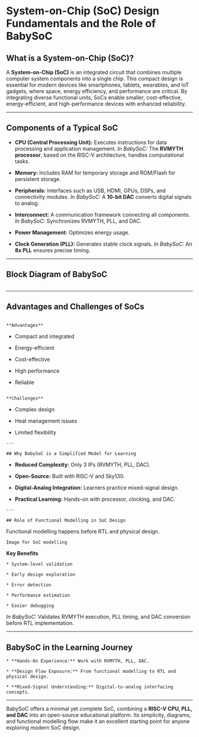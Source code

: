 # System-on-Chip (SoC) Design Fundamentals and the Role of BabySoC

## What is a System-on-Chip (SoC)?

A **System-on-Chip (SoC)** is an integrated circuit that combines multiple computer system components into a single chip. This compact design is essential for modern devices like smartphones, tablets, wearables, and IoT gadgets, where space, energy efficiency, and performance are critical. By integrating diverse functional units, SoCs enable smaller, cost-effective, energy-efficient, and high-performance devices with enhanced reliability.

---

## Components of a Typical SoC

* **CPU (Central Processing Unit):**
  Executes instructions for data processing and application management.
  *In BabySoC:* The **RVMYTH processor**, based on the RISC-V architecture, handles computational tasks.

* **Memory:**
  Includes RAM for temporary storage and ROM/Flash for persistent storage.

* **Peripherals:**
  Interfaces such as USB, HDMI, GPUs, DSPs, and connectivity modules.
  *In BabySoC:* A **10-bit DAC** converts digital signals to analog.

* **Interconnect:**
  A communication framework connecting all components.
  *In BabySoC:* Synchronizes RVMYTH, PLL, and DAC.

* **Power Management:**
  Optimizes energy usage.

* **Clock Generation (PLL):**
  Generates stable clock signals.
  *In BabySoC:* An **8x PLL** ensures precise timing.

---

## Block Diagram of BabySoC

```

```

---

## Advantages and Challenges of SoCs
```

**Advantages**
```

* Compact and integrated
  
* Energy-efficient
  
* Cost-effective
  
* High performance
  
* Reliable
```

**Challenges**

```
* Complex design
  
* Heat management issues
  
* Limited flexibility
```
---

## Why BabySoC is a Simplified Model for Learning
```
* **Reduced Complexity:** Only 3 IPs (RVMYTH, PLL, DAC).
  
* **Open-Source:** Built with RISC-V and Sky130.
  
* **Digital-Analog Integration:** Learners practice mixed-signal design.
  
* **Practical Learning:** Hands-on with processor, clocking, and DAC.
  
```
---

## Role of Functional Modelling in SoC Design

```
Functional modelling happens before RTL and physical design.

```
Image For SoC modelling
```


**Key Benefits**
```
* System-level validation

* Early design exploration

* Error detection

* Performance estimation

* Easier debugging

```
*In BabySoC:* Validates RVMYTH execution, PLL timing, and DAC conversion before RTL implementation.


---

## BabySoC in the Learning Journey
```
* **Hands-On Experience:** Work with RVMYTH, PLL, DAC.

* **Design Flow Exposure:** From functional modelling to RTL and physical design.

* **Mixed-Signal Understanding:** Digital-to-analog interfacing concepts.

```
---

BabySoC offers a minimal yet complete SoC, combining a **RISC-V CPU, PLL, and DAC** into an open-source educational platform. Its simplicity, diagrams, and functional modelling flow make it an excellent starting point for anyone exploring modern SoC design.
